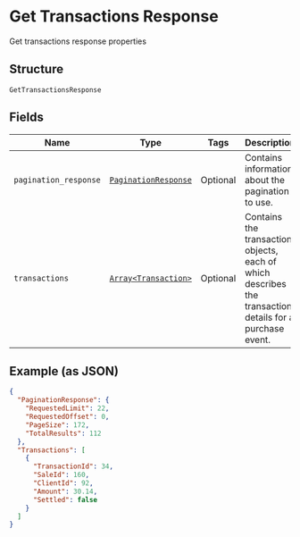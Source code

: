 
# Get Transactions Response

Get transactions response properties

## Structure

`GetTransactionsResponse`

## Fields

| Name | Type | Tags | Description |
|  --- | --- | --- | --- |
| `pagination_response` | [`PaginationResponse`](../../doc/models/pagination-response.md) | Optional | Contains information about the pagination to use. |
| `transactions` | [`Array<Transaction>`](../../doc/models/transaction.md) | Optional | Contains the transaction objects, each of which describes the transaction details for a purchase event. |

## Example (as JSON)

```json
{
  "PaginationResponse": {
    "RequestedLimit": 22,
    "RequestedOffset": 0,
    "PageSize": 172,
    "TotalResults": 112
  },
  "Transactions": [
    {
      "TransactionId": 34,
      "SaleId": 160,
      "ClientId": 92,
      "Amount": 30.14,
      "Settled": false
    }
  ]
}
```

